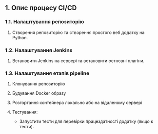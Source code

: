 ## 1. Опис процесу CI/CD

### 1.1. Налаштування репозиторію
1. Створення репозиторію та створення простого веб додатку на Python.

### 1.2. Налаштування Jenkins 
1. Встановити Jenkins на сервері та встановити остновні плагіни.

### 1.3. Налаштування етапів pipeline
1. Клонування репозиторію
   
2. Будування Docker образу

3. Розгортання контейнера локально або на відаленому сервері

4. Тестування:
   - Запустити тести для перевірки працездатності додатку (якщо є тести).
